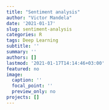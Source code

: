 ```yaml
---
title: "Sentiment analysis"
author: "Victor Mandela"
date: '2021-01-17'
slug: sentiment-analysis
categories: R
tags: Deep Learning
subtitle: ''
summary: ''
authors: []
lastmod: '2021-01-17T14:14:46+03:00'
featured: no
image:
  caption: ''
  focal_point: ''
  preview_only: no
projects: []
---
```





































